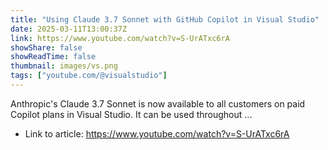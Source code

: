 ```yaml
---
title: "Using Claude 3.7 Sonnet with GitHub Copilot in Visual Studio"
date: 2025-03-11T13:00:37Z
link: https://www.youtube.com/watch?v=S-UrATxc6rA
showShare: false
showReadTime: false
thumbnail: images/vs.png
tags: ["youtube.com/@visualstudio"]
---
```

Anthropic's Claude 3.7 Sonnet is now available to all customers on paid Copilot plans in Visual Studio. It can be used throughout ...

- Link to article: https://www.youtube.com/watch?v=S-UrATxc6rA
